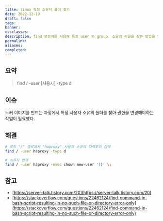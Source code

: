 ```yaml
---
title: linux 특정 소유자 폴더 찾기
date: 2022-12-19
draft: false
tags: 
banner: 
cssclasses: 
description: find 명령어를 사용해 특정 user 와 group  소유의 파일을 찾는 방법을 알아본다.
permalink: 
aliases: 
completed:
---
```

## 요약

> find / -user [사용자] -type d

## 이슈

도커 이미지를 만드는 과정에서 특정 사용자 소유의 폴더를 찾아 권한을 변경해야하는 작업이 필요했다.

## 해결

```bash
# 루트 "/" 경로에서 "haproxy" 사용자 소유의 디렉토리 검색
find / -user haproxy -type d

# 소유자 변경
find / -user haproxy -exec chown new-user '{}' \;
```

## 참고

- [https://server-talk.tistory.com/20](https://server-talk.tistory.com/20)
- [https://stackoverflow.com/questions/22462124/find-command-in-bash-script-resulting-in-no-such-file-or-directory-error-only](https://stackoverflow.com/questions/22462124/find-command-in-bash-script-resulting-in-no-such-file-or-directory-error-only)